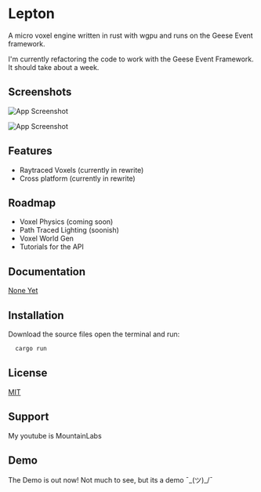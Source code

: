 
# Lepton

A micro voxel engine written in rust with wgpu and runs on the Geese Event framework.

I'm currently refactoring the code to work with the Geese Event Framework.
It should take about a week.

## Screenshots

![App Screenshot](https://github.com/MountainLabsYT/Quark/blob/main/Screenshot%202024-09-14%20120502.png)

![App Screenshot](https://github.com/user-attachments/assets/c019a9d6-795e-4cc2-a181-81d4e9a6526f)

## Features

- Raytraced Voxels (currently in rewrite)
- Cross platform (currently in rewrite)


## Roadmap

- Voxel Physics (coming soon)
- Path Traced Lighting (soonish)
- Voxel World Gen 
- Tutorials for the API

## Documentation

[None Yet](https://Cool_url.com)


## Installation

Download the source files open the terminal and run:

```bash
  cargo run
```
    
## License

[MIT](https://choosealicense.com/licenses/mit/)


## Support

My youtube is MountainLabs


## Demo

The Demo is out now! Not much to see, but its a demo ¯\_(ツ)_/¯

